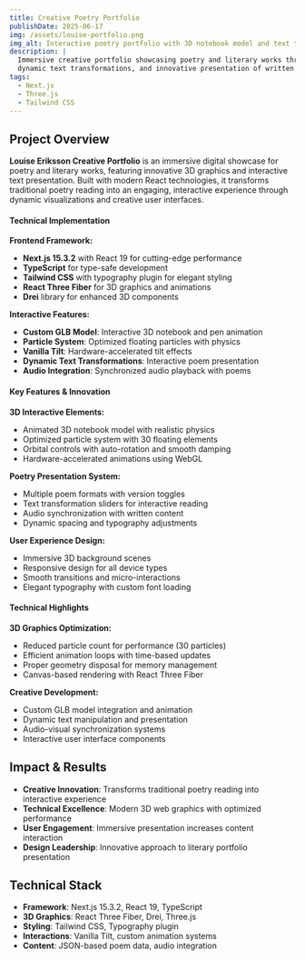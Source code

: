 ```yaml
---
title: Creative Poetry Portfolio
publishDate: 2025-06-17
img: /assets/louise-portfolio.png
img_alt: Interactive poetry portfolio with 3D notebook model and text transformation features
description: |
  Immersive creative portfolio showcasing poetry and literary works through interactive 3D elements,
  dynamic text transformations, and innovative presentation of written content.
tags:
  - Next.js
  - Three.js
  - Tailwind CSS
---
```


## Project Overview

**Louise Eriksson Creative Portfolio** is an immersive digital showcase for poetry and literary works, featuring innovative 3D graphics and interactive text presentation. Built with modern React technologies, it transforms traditional poetry reading into an engaging, interactive experience through dynamic visualizations and creative user interfaces.

#### Technical Implementation

**Frontend Framework:**
- **Next.js 15.3.2** with React 19 for cutting-edge performance
- **TypeScript** for type-safe development
- **Tailwind CSS** with typography plugin for elegant styling
- **React Three Fiber** for 3D graphics and animations
- **Drei** library for enhanced 3D components

**Interactive Features:**
- **Custom GLB Model**: Interactive 3D notebook and pen animation
- **Particle System**: Optimized floating particles with physics
- **Vanilla Tilt**: Hardware-accelerated tilt effects
- **Dynamic Text Transformations**: Interactive poem presentation
- **Audio Integration**: Synchronized audio playback with poems

#### Key Features & Innovation

**3D Interactive Elements:**
- Animated 3D notebook model with realistic physics
- Optimized particle system with 30 floating elements
- Orbital controls with auto-rotation and smooth damping
- Hardware-accelerated animations using WebGL

**Poetry Presentation System:**
- Multiple poem formats with version toggles
- Text transformation sliders for interactive reading
- Audio synchronization with written content
- Dynamic spacing and typography adjustments

**User Experience Design:**
- Immersive 3D background scenes
- Responsive design for all device types
- Smooth transitions and micro-interactions
- Elegant typography with custom font loading

#### Technical Highlights

**3D Graphics Optimization:**
- Reduced particle count for performance (30 particles)
- Efficient animation loops with time-based updates
- Proper geometry disposal for memory management
- Canvas-based rendering with React Three Fiber

**Creative Development:**
- Custom GLB model integration and animation
- Dynamic text manipulation and presentation
- Audio-visual synchronization systems
- Interactive user interface components

## Impact & Results

- **Creative Innovation**: Transforms traditional poetry reading into interactive experience
- **Technical Excellence**: Modern 3D web graphics with optimized performance
- **User Engagement**: Immersive presentation increases content interaction
- **Design Leadership**: Innovative approach to literary portfolio presentation

## Technical Stack

- **Framework**: Next.js 15.3.2, React 19, TypeScript
- **3D Graphics**: React Three Fiber, Drei, Three.js
- **Styling**: Tailwind CSS, Typography plugin
- **Interactions**: Vanilla Tilt, custom animation systems
- **Content**: JSON-based poem data, audio integration
